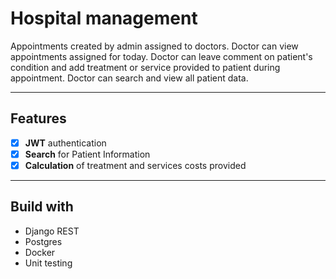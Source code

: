 # Hospital management
Appointments created by admin assigned to doctors. Doctor can view appointments assigned for today. Doctor can leave comment on patient's condition and add treatment or service provided to patient during appointment. Doctor can search and view all patient data.
_ _ _ _ _ _ _ _ _ _ _ 
## Features
- [x] **JWT** authentication
- [x] **Search** for Patient Information
- [x] **Calculation** of treatment and services costs provided
_ _ _ _ _ _ _ _ _ _ _

## Build with
* Django REST
* Postgres
* Docker
* Unit testing
